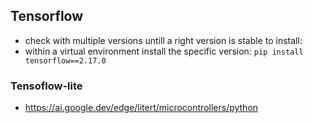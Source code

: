 

## Tensorflow 

- check with multiple versions untill a right version is stable to install:
- within a virtual environment  install the specific version:
  `pip install tensorflow==2.17.0`

### Tensoflow-lite
- https://ai.google.dev/edge/litert/microcontrollers/python